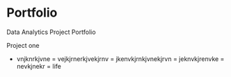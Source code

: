 # Portfolio
Data Analytics Project Portfolio

Project one
+ vnjknrkjvne
= vejkjrnerkjvekjrnv
= jkenvkjrnkjvnekjrvn
= jeknvkjrenvke
= nevkjnekr
= life
